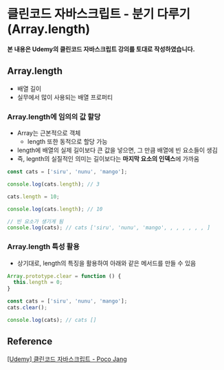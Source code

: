 # 클린코드 자바스크립트 - 분기 다루기(Array.length)



**본 내용은 Udemy의 클린코드 자바스크립트 강의를 토대로 작성하였습니다.**



## Array.length

* 배열 길이
* 실무에서 많이 사용되는 배열 프로퍼티



### Array.length에 임의의 값 할당

* Array는 근본적으로 객체
  * length 또한 동적으로 할당 가능
* length에 배열의 실제 길이보다 큰 값을 넣으면, 그 만큼 배열에 빈 요소들이 생김
* 즉, legnth의 실질적인 의미는 길이보다는 **마지막 요소의 인덱스**에 가까움

```JavaScript
const cats = ['siru', 'nunu', 'mango'];

console.log(cats.length); // 3

cats.length = 10;

console.log(cats.length); // 10

// 빈 요소가 생기게 됨
console.log(cats); // cats ['siru', 'nunu', 'mango', , , , , , , ]
```



### Array.length 특성 활용

* 상기대로, length의 특징을 활용하여 아래와 같은 메서드를 만들 수 있음

```JavaScript
Array.prototype.clear = function () {
  this.length = 0;
}

const cats = ['siru', 'nunu', 'mango'];
cats.clear();

console.log(cats); // cats []
```





## Reference

[[Udemy] 클린코드 자바스크립트 - Poco Jang](https://www.udemy.com/course/clean-code-js/)
